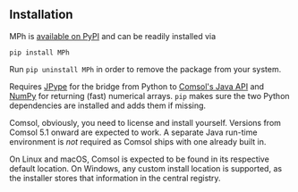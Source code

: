 ﻿Installation
------------

MPh is [available on PyPI][pypi] and can be readily installed via
```none
pip install MPh
```
Run `pip uninstall MPh` in order to remove the package from your system.

Requires [JPype][jpype] for the bridge from Python to [Comsol's
Java API][japi] and [NumPy][numpy] for returning (fast) numerical arrays.
`pip` makes sure the two Python dependencies are installed and adds them
if missing.

Comsol, obviously, you need to license and install yourself. Versions
from Comsol 5.1 onward are expected to work. A separate Java run-time
environment is *not* required as Comsol ships with one already built in.

On Linux and macOS, Comsol is expected to be found in its respective
default location. On Windows, any custom install location is supported,
as the installer stores that information in the central registry.


[pypi]:  https://pypi.python.org/pypi/mph
[jpype]: https://jpype.readthedocs.io
[japi]:  https://comsol.com/documentation/COMSOL_ProgrammingReferenceManual.pdf
[numpy]: https://numpy.org
